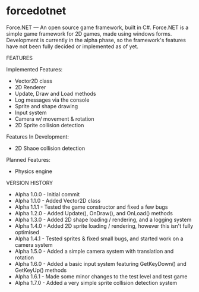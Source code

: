 # forcedotnet

Force.NET — An open source game framework, built in C#.
Force.NET is a simple game framework for 2D games, made 
using windows forms. Development is currently in the alpha 
phase, so the framework's features have not been fully 
decided or implemented as of yet.


FEATURES

Implemented Features:

- Vector2D class
- 2D Renderer
- Update, Draw and Load methods
- Log messages via the console
- Sprite and shape drawing 
- Input system 
- Camera w/ movement & rotation
- 2D Sprite collision detection

Features In Development:

- 2D Shaoe collision detection

Planned Features:

- Physics engine 


VERSION HISTORY

- Alpha 1.0.0 - Initial commit
- Alpha 1.1.0 - Added Vector2D class
- Alpha 1.1.1 - Tested the game constructor and fixed a few bugs
- Alpha 1.2.0 - Added Update(), OnDraw(), and OnLoad() methods
- Alpha 1.3.0 - Added 2D shape loading / rendering, and a logging system
- Alpha 1.4.0 - Added 2D sprite loading / rendering, however this isn't fully optimised
- Alpha 1.4.1 - Tested sprites & fixed small bugs, and started work on a camera system
- Alpha 1.5.0 - Added a simple camera system with translation and rotation 
- Alpha 1.6.0 - Added a basic input system featuring GetKeyDown() and GetKeyUp() methods
- Alpha 1.6.1 - Made some minor changes to the test level and test game 
- Alpha 1.7.0 - Added a very simple sprite collision detection system 

